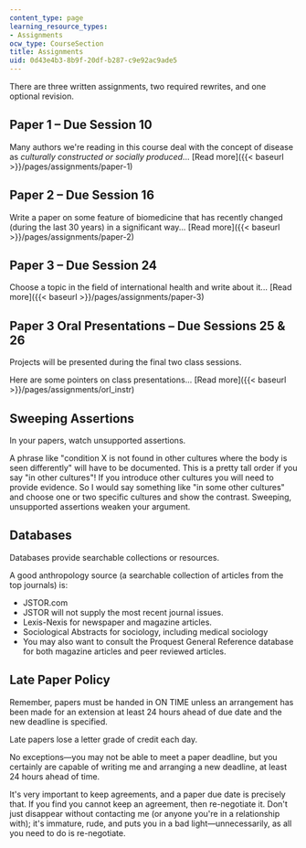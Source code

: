 ```yaml
---
content_type: page
learning_resource_types:
- Assignments
ocw_type: CourseSection
title: Assignments
uid: 0d43e4b3-8b9f-20df-b287-c9e92ac9ade5
---
```


There are three written assignments, two required rewrites, and one optional revision.

Paper 1 – Due Session 10
------------------------

Many authors we're reading in this course deal with the concept of disease as _culturally constructed or socially produced_... [Read more]({{< baseurl >}}/pages/assignments/paper-1)

Paper 2 – Due Session 16
------------------------

Write a paper on some feature of biomedicine that has recently changed (during the last 30 years) in a significant way... [Read more]({{< baseurl >}}/pages/assignments/paper-2)

Paper 3 – Due Session 24
------------------------

Choose a topic in the field of international health and write about it... [Read more]({{< baseurl >}}/pages/assignments/paper-3)

Paper 3 Oral Presentations – Due Sessions 25 & 26
-------------------------------------------------

Projects will be presented during the final two class sessions.

Here are some pointers on class presentations... [Read more]({{< baseurl >}}/pages/assignments/orl_instr)

Sweeping Assertions
-------------------

In your papers, watch unsupported assertions.

A phrase like "condition X is not found in other cultures where the body is seen differently" will have to be documented. This is a pretty tall order if you say "in other cultures"! If you introduce other cultures you will need to provide evidence. So I would say something like "in some other cultures" and choose one or two specific cultures and show the contrast. Sweeping, unsupported assertions weaken your argument.

Databases
---------

Databases provide searchable collections or resources.

A good anthropology source (a searchable collection of articles from the top journals) is:

*   JSTOR.com
*   JSTOR will not supply the most recent journal issues.
*   Lexis-Nexis for newspaper and magazine articles.
*   Sociological Abstracts for sociology, including medical sociology
*   You may also want to consult the Proquest General Reference database for both magazine articles and peer reviewed articles.

Late Paper Policy
-----------------

Remember, papers must be handed in ON TIME unless an arrangement has been made for an extension at least 24 hours ahead of due date and the new deadline is specified.

Late papers lose a letter grade of credit each day.

No exceptions—you may not be able to meet a paper deadline, but you certainly are capable of writing me and arranging a new deadline, at least 24 hours ahead of time.

It's very important to keep agreements, and a paper due date is precisely that. If you find you cannot keep an agreement, then re-negotiate it. Don't just disappear without contacting me (or anyone you're in a relationship with); it's immature, rude, and puts you in a bad light—unnecessarily, as all you need to do is re-negotiate.